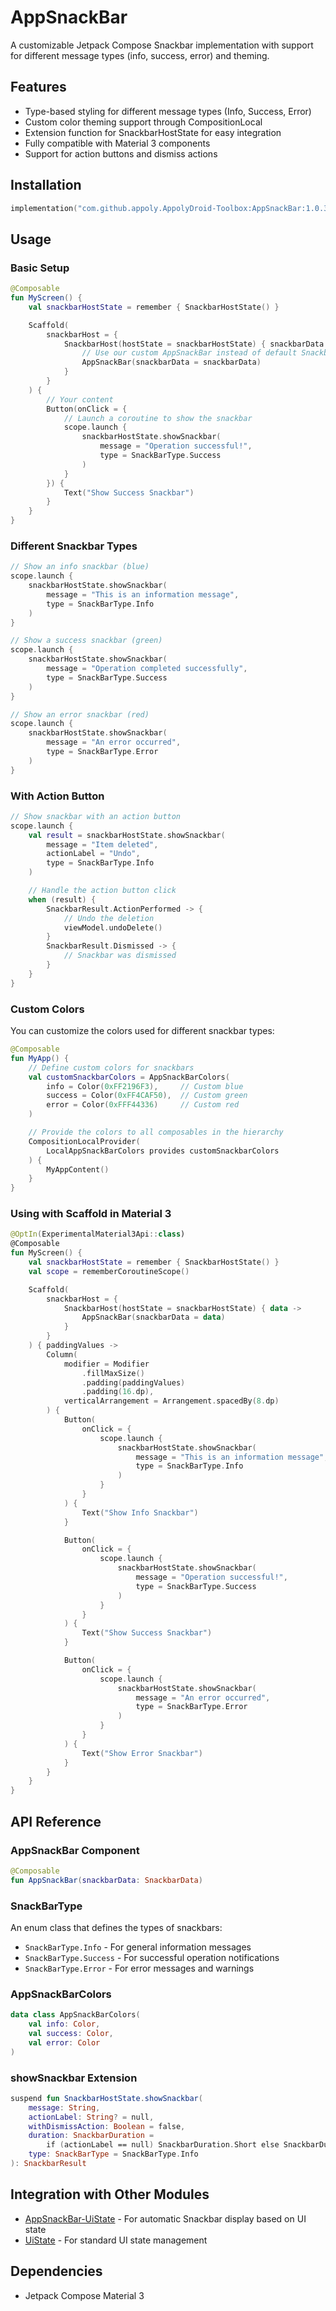 # AppSnackBar

A customizable Jetpack Compose Snackbar implementation with support for different message types (info, success, error) and theming.

## Features

- Type-based styling for different message types (Info, Success, Error)
- Custom color theming support through CompositionLocal
- Extension function for SnackbarHostState for easy integration
- Fully compatible with Material 3 components
- Support for action buttons and dismiss actions

## Installation

```gradle.kts
implementation("com.github.appoly.AppolyDroid-Toolbox:AppSnackBar:1.0.38_rc01")
```

## Usage

### Basic Setup

```kotlin
@Composable
fun MyScreen() {
    val snackbarHostState = remember { SnackbarHostState() }

    Scaffold(
        snackbarHost = {
            SnackbarHost(hostState = snackbarHostState) { snackbarData ->
                // Use our custom AppSnackBar instead of default Snackbar
                AppSnackBar(snackbarData = snackbarData)
            }
        }
    ) {
        // Your content
        Button(onClick = {
            // Launch a coroutine to show the snackbar
            scope.launch {
                snackbarHostState.showSnackbar(
                    message = "Operation successful!",
                    type = SnackBarType.Success
                )
            }
        }) {
            Text("Show Success Snackbar")
        }
    }
}
```

### Different Snackbar Types

```kotlin
// Show an info snackbar (blue)
scope.launch {
    snackbarHostState.showSnackbar(
        message = "This is an information message",
        type = SnackBarType.Info
    )
}

// Show a success snackbar (green)
scope.launch {
    snackbarHostState.showSnackbar(
        message = "Operation completed successfully",
        type = SnackBarType.Success
    )
}

// Show an error snackbar (red)
scope.launch {
    snackbarHostState.showSnackbar(
        message = "An error occurred",
        type = SnackBarType.Error
    )
}
```

### With Action Button

```kotlin
// Show snackbar with an action button
scope.launch {
    val result = snackbarHostState.showSnackbar(
        message = "Item deleted",
        actionLabel = "Undo",
        type = SnackBarType.Info
    )

    // Handle the action button click
    when (result) {
        SnackbarResult.ActionPerformed -> {
            // Undo the deletion
            viewModel.undoDelete()
        }
        SnackbarResult.Dismissed -> {
            // Snackbar was dismissed
        }
    }
}
```

### Custom Colors

You can customize the colors used for different snackbar types:

```kotlin
@Composable
fun MyApp() {
    // Define custom colors for snackbars
    val customSnackbarColors = AppSnackBarColors(
        info = Color(0xFF2196F3),     // Custom blue
        success = Color(0xFF4CAF50),  // Custom green
        error = Color(0xFFF44336)     // Custom red
    )

    // Provide the colors to all composables in the hierarchy
    CompositionLocalProvider(
        LocalAppSnackBarColors provides customSnackbarColors
    ) {
        MyAppContent()
    }
}
```

### Using with Scaffold in Material 3

```kotlin
@OptIn(ExperimentalMaterial3Api::class)
@Composable
fun MyScreen() {
    val snackbarHostState = remember { SnackbarHostState() }
    val scope = rememberCoroutineScope()

    Scaffold(
        snackbarHost = {
            SnackbarHost(hostState = snackbarHostState) { data ->
                AppSnackBar(snackbarData = data)
            }
        }
    ) { paddingValues ->
        Column(
            modifier = Modifier
                .fillMaxSize()
                .padding(paddingValues)
                .padding(16.dp),
            verticalArrangement = Arrangement.spacedBy(8.dp)
        ) {
            Button(
                onClick = {
                    scope.launch {
                        snackbarHostState.showSnackbar(
                            message = "This is an information message",
                            type = SnackBarType.Info
                        )
                    }
                }
            ) {
                Text("Show Info Snackbar")
            }

            Button(
                onClick = {
                    scope.launch {
                        snackbarHostState.showSnackbar(
                            message = "Operation successful!",
                            type = SnackBarType.Success
                        )
                    }
                }
            ) {
                Text("Show Success Snackbar")
            }

            Button(
                onClick = {
                    scope.launch {
                        snackbarHostState.showSnackbar(
                            message = "An error occurred",
                            type = SnackBarType.Error
                        )
                    }
                }
            ) {
                Text("Show Error Snackbar")
            }
        }
    }
}
```

## API Reference

### AppSnackBar Component

```kotlin
@Composable
fun AppSnackBar(snackbarData: SnackbarData)
```

### SnackBarType

An enum class that defines the types of snackbars:

- `SnackBarType.Info` - For general information messages
- `SnackBarType.Success` - For successful operation notifications
- `SnackBarType.Error` - For error messages and warnings

### AppSnackBarColors

```kotlin
data class AppSnackBarColors(
    val info: Color,
    val success: Color,
    val error: Color
)
```

### showSnackbar Extension

```kotlin
suspend fun SnackbarHostState.showSnackbar(
    message: String,
    actionLabel: String? = null,
    withDismissAction: Boolean = false,
    duration: SnackbarDuration =
        if (actionLabel == null) SnackbarDuration.Short else SnackbarDuration.Indefinite,
    type: SnackBarType = SnackBarType.Info
): SnackbarResult
```

## Integration with Other Modules

- [AppSnackBar-UiState](../AppSnackBar-UiState/README.md) - For automatic Snackbar display based on UI state
- [UiState](../UiState/README.md) - For standard UI state management

## Dependencies

- Jetpack Compose Material 3

